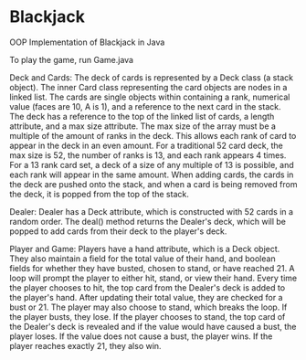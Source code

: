 # Blackjack 
OOP Implementation of Blackjack in Java 

To play the game, run Game.java

Deck and Cards: 
The deck of cards is represented by a Deck class (a stack object). The inner Card class representing the card objects are nodes in a linked list. The cards are single objects within containing a rank, numerical value (faces are 10, A is 1), and a reference to the next card in the stack. The deck has a reference to the top of the linked list of cards, a length attribute, and a max size attribute. The max size of the array must be a multiple of the amount of ranks in the deck. This allows each rank of card to appear in the deck in an even amount. For a traditional 52 card deck, the max size is 52, the number of ranks is 13, and each rank appears 4 times. For a 13 rank card set, a deck of a size of any multiple of 13 is possible, and each rank will appear in the same amount. When adding cards, the cards in the deck are pushed onto the stack, and when a card is being removed from the deck, it is popped from the top of the stack. 

Dealer:
Dealer has a Deck attribute, which is constructed with 52 cards in a random order. The deal() method returns the Dealer's deck, which will be popped to add cards from their deck to the player's deck.

Player and Game: 
Players have a hand attribute, which is a Deck object. They also maintain a field for the total value of their hand, and boolean fields for whether they have busted, chosen to stand, or have reached 21. A loop will prompt the player to either hit, stand, or view their hand. Every time the player chooses to hit, the top card from the Dealer's deck is added to the player's hand. After updating their total value, they are checked for a bust or 21. The player may also choose to stand, which breaks the loop. If the player busts, they lose. If the player chooses to stand, the top card of the Dealer's deck is revealed and if the value would have caused a bust, the player loses. If the value does not cause a bust, the player wins. If the player reaches exactly 21, they also win. 
